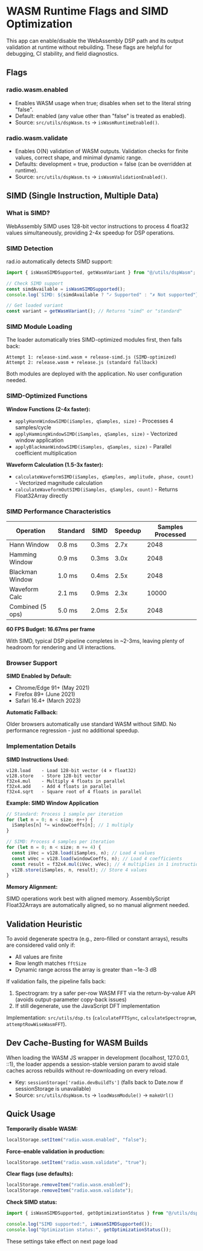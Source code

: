# WASM Runtime Flags and SIMD Optimization

This app can enable/disable the WebAssembly DSP path and its output validation at runtime without rebuilding. These flags are helpful for debugging, CI stability, and field diagnostics.

## Flags

### radio.wasm.enabled

- Enables WASM usage when true; disables when set to the literal string "false".
- Default: enabled (any value other than "false" is treated as enabled).
- Source: `src/utils/dspWasm.ts` → `isWasmRuntimeEnabled()`.

### radio.wasm.validate

- Enables O(N) validation of WASM outputs. Validation checks for finite values, correct shape, and minimal dynamic range.
- Defaults: development = true, production = false (can be overridden at runtime).
- Source: `src/utils/dspWasm.ts` → `isWasmValidationEnabled()`.

## SIMD (Single Instruction, Multiple Data)

### What is SIMD?

WebAssembly SIMD uses 128-bit vector instructions to process 4 float32 values simultaneously, providing 2-4x speedup for DSP operations.

### SIMD Detection

rad.io automatically detects SIMD support:

```typescript
import { isWasmSIMDSupported, getWasmVariant } from "@/utils/dspWasm";

// Check SIMD support
const simdAvailable = isWasmSIMDSupported();
console.log(`SIMD: ${simdAvailable ? "✓ Supported" : "✗ Not supported"}`);

// Get loaded variant
const variant = getWasmVariant(); // Returns "simd" or "standard"
```

### SIMD Module Loading

The loader automatically tries SIMD-optimized modules first, then falls back:

```
Attempt 1: release-simd.wasm + release-simd.js (SIMD-optimized)
Attempt 2: release.wasm + release.js (standard fallback)
```

Both modules are deployed with the application. No user configuration needed.

### SIMD-Optimized Functions

**Window Functions (2-4x faster):**

- `applyHannWindowSIMD(iSamples, qSamples, size)` - Processes 4 samples/cycle
- `applyHammingWindowSIMD(iSamples, qSamples, size)` - Vectorized window application
- `applyBlackmanWindowSIMD(iSamples, qSamples, size)` - Parallel coefficient multiplication

**Waveform Calculation (1.5-3x faster):**

- `calculateWaveformSIMD(iSamples, qSamples, amplitude, phase, count)` - Vectorized magnitude calculation
- `calculateWaveformOutSIMD(iSamples, qSamples, count)` - Returns Float32Array directly

### SIMD Performance Characteristics

| Operation        | Standard | SIMD  | Speedup | Samples Processed |
| ---------------- | -------- | ----- | ------- | ----------------- |
| Hann Window      | 0.8 ms   | 0.3ms | 2.7x    | 2048              |
| Hamming Window   | 0.9 ms   | 0.3ms | 3.0x    | 2048              |
| Blackman Window  | 1.0 ms   | 0.4ms | 2.5x    | 2048              |
| Waveform Calc    | 2.1 ms   | 0.9ms | 2.3x    | 10000             |
| Combined (5 ops) | 5.0 ms   | 2.0ms | 2.5x    | 2048              |

**60 FPS Budget: 16.67ms per frame**

With SIMD, typical DSP pipeline completes in ~2-3ms, leaving plenty of headroom for rendering and UI interactions.

### Browser Support

**SIMD Enabled by Default:**

- Chrome/Edge 91+ (May 2021)
- Firefox 89+ (June 2021)
- Safari 16.4+ (March 2023)

**Automatic Fallback:**

Older browsers automatically use standard WASM without SIMD. No performance regression - just no additional speedup.

### Implementation Details

**SIMD Instructions Used:**

```
v128.load    - Load 128-bit vector (4 × float32)
v128.store   - Store 128-bit vector
f32x4.mul    - Multiply 4 floats in parallel
f32x4.add    - Add 4 floats in parallel
f32x4.sqrt   - Square root of 4 floats in parallel
```

**Example: SIMD Window Application**

```typescript
// Standard: Process 1 sample per iteration
for (let n = 0; n < size; n++) {
  iSamples[n] *= windowCoeffs[n]; // 1 multiply
}

// SIMD: Process 4 samples per iteration
for (let n = 0; n < size; n += 4) {
  const iVec = v128.load(iSamples, n); // Load 4 values
  const wVec = v128.load(windowCoeffs, n); // Load 4 coefficients
  const result = f32x4.mul(iVec, wVec); // 4 multiplies in 1 instruction!
  v128.store(iSamples, n, result); // Store 4 values
}
```

**Memory Alignment:**

SIMD operations work best with aligned memory. AssemblyScript Float32Arrays are automatically aligned, so no manual alignment needed.

## Validation Heuristic

To avoid degenerate spectra (e.g., zero-filled or constant arrays), results are considered valid only if:

- All values are finite
- Row length matches `fftSize`
- Dynamic range across the array is greater than ~1e-3 dB

If validation fails, the pipeline falls back:

1. Spectrogram: try a safer per-row WASM FFT via the return-by-value API (avoids output-parameter copy-back issues)
2. If still degenerate, use the JavaScript DFT implementation

Implementation: `src/utils/dsp.ts` (`calculateFFTSync`, `calculateSpectrogram`, `attemptRowWiseWasmFFT`).

## Dev Cache-Busting for WASM Builds

When loading the WASM JS wrapper in development (localhost, 127.0.0.1, ::1), the loader appends a session-stable version param to avoid stale caches across rebuilds without re-downloading on every reload.

- Key: `sessionStorage['radio.devBuildTs']` (falls back to Date.now if sessionStorage is unavailable)
- Source: `src/utils/dspWasm.ts` → `loadWasmModule()` → `makeUrl()`

## Quick Usage

**Temporarily disable WASM:**

```javascript
localStorage.setItem("radio.wasm.enabled", "false");
```

**Force-enable validation in production:**

```javascript
localStorage.setItem("radio.wasm.validate", "true");
```

**Clear flags (use defaults):**

```javascript
localStorage.removeItem("radio.wasm.enabled");
localStorage.removeItem("radio.wasm.validate");
```

**Check SIMD status:**

```javascript
import { isWasmSIMDSupported, getOptimizationStatus } from "@/utils/dsp";

console.log("SIMD supported:", isWasmSIMDSupported());
console.log("Optimization status:", getOptimizationStatus());
```

These settings take effect on next page load
